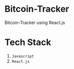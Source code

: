 # Bitcoin-Tracker

  Bitcoin-Tracker using React.js
  
# Tech Stack 

  1. `Javascript`
  2. `React.js`
